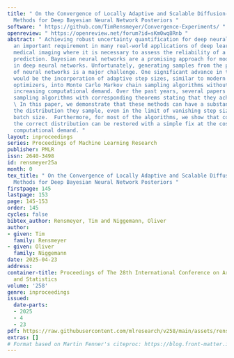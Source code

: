```yaml
---
title: " On the Convergence of Locally Adaptive and Scalable Diffusion-Based Sampling
  Methods for Deep Bayesian Neural Network Posteriors "
software: " https://github.com/TimRensmeyer/Convergence-Experiments/ "
openreview: " https://openreview.net/forum?id=sKm0wq8Rnb "
abstract: " Achieving robust uncertainty quantification for deep neural networks represents
  an important requirement in many real-world applications of deep learning such as
  medical imaging where it is necessary to assess the reliability of a neural network’s
  prediction. Bayesian neural networks are a promising approach for modeling uncertainties
  in deep neural networks. Unfortunately, generating samples from the posterior distribution
  of neural networks is a major challenge. One significant advance in that direction
  would be the incorporation of adaptive step sizes, similar to modern neural network
  optimizers, into Monte Carlo Markov chain sampling algorithms without significantly
  increasing computational demand. Over the past years, several papers have introduced
  sampling algorithms with corresponding theorems stating that they achieve this property.
  \ In this paper, we demonstrate that these methods can have a substantial bias in
  the distribution they sample, even in the limit of vanishing step sizes and at full
  batch size.  Furthermore, for most of the algorithms, we show that convergence to
  the correct distribution can be restored with a simple fix at the cost of increasing
  computational demand. "
layout: inproceedings
series: Proceedings of Machine Learning Research
publisher: PMLR
issn: 2640-3498
id: rensmeyer25a
month: 0
tex_title: " On the Convergence of Locally Adaptive and Scalable Diffusion-Based Sampling
  Methods for Deep Bayesian Neural Network Posteriors "
firstpage: 145
lastpage: 153
page: 145-153
order: 145
cycles: false
bibtex_author: Rensmeyer, Tim and Niggemann, Oliver
author:
- given: Tim
  family: Rensmeyer
- given: Oliver
  family: Niggemann
date: 2025-04-23
address:
container-title: Proceedings of The 28th International Conference on Artificial Intelligence
  and Statistics
volume: '258'
genre: inproceedings
issued:
  date-parts:
  - 2025
  - 4
  - 23
pdf: https://raw.githubusercontent.com/mlresearch/v258/main/assets/rensmeyer25a/rensmeyer25a.pdf
extras: []
# Format based on Martin Fenner's citeproc: https://blog.front-matter.io/posts/citeproc-yaml-for-bibliographies/
---
```

